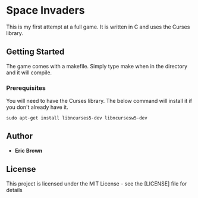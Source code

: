 # Space Invaders

This is my first attempt at a full game. It is written in C and uses the Curses library.

## Getting Started

The game comes with a makefile. Simply type make when in the directory and it will compile.

### Prerequisites

You will need to have the Curses library. The below command will install it if you don't already have it.

```
sudo apt-get install libncurses5-dev libncursesw5-dev
```

## Author

* **Eric Brown** 


## License

This project is licensed under the MIT License - see the [LICENSE] file for details


